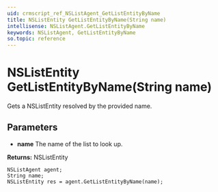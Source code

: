 ```yaml
---
uid: crmscript_ref_NSListAgent_GetListEntityByName
title: NSListEntity GetListEntityByName(String name)
intellisense: NSListAgent.GetListEntityByName
keywords: NSListAgent, GetListEntityByName
so.topic: reference
---
```


# NSListEntity GetListEntityByName(String name)

Gets a NSListEntity resolved by the provided name.

## Parameters

* **name** The name of the list to look up.

**Returns:** NSListEntity

```crmscript
NSListAgent agent;
String name;
NSListEntity res = agent.GetListEntityByName(name);
```

